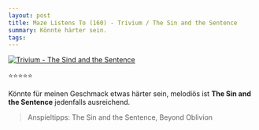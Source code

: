 ```yaml
---
layout: post
title: Maze Listens To (160) - Trivium / The Sin and the Sentence
summary: Könnte härter sein.
tags:
---
```

[![Trivium - The Sind and the Sentence](https://images-eu.ssl-images-amazon.com/images/I/31Qv8r4PHNL._SS500.jpg)](https://itunes.apple.com/at/album/the-sin-and-the-sentence/1272939712)

⭐⭐⭐⭐⭐

Könnte für meinen Geschmack etwas härter sein, melodiös ist **The Sin and the Sentence** jedenfalls ausreichend.

> Anspieltipps: The Sin and the Sentence, Beyond Oblivion
